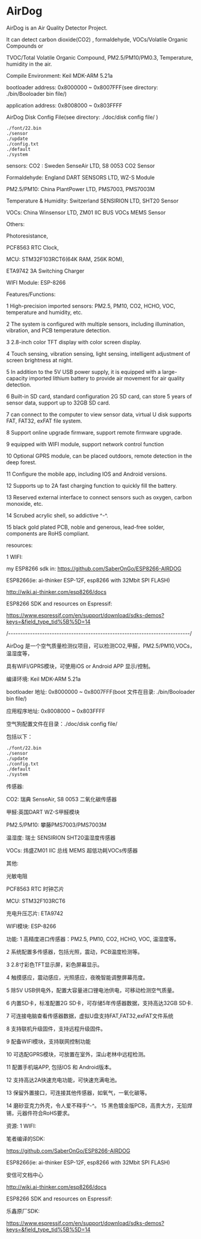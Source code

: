 # AirDog

AirDog is an Air Quality Detector Project.

It can detect carbon dioxide(CO2) , formaldehyde, VOCs/Volatile Organic Compounds or 

TVOC/Total Volatile Organic Compound, PM2.5/PM10/PM0.3, Temperature, humidity in the air.



Compile Environment:   Keil MDK-ARM 5.21a

bootloader address:    0x8000000 ~  0x8007FFF(see directory: ./bin/Booloader bin file/)

application address:   0x8008000 ~  0x803FFFF



AirDog Disk Config File(see directory: ./doc/disk config file/ )

	./font/22.bin
	./sensor
	./update
	./config.txt
	./default
	./system



sensors: 
CO2  :  Sweden SenseAir LTD, S8 0053 CO2 Sensor

Formaldehyde: England DART SENSORS LTD, WZ-S Module

PM2.5/PM10:  China PlantPower LTD, PMS7003, PMS7003M

Temperature & Humidity: Switzerland SENSIRION LTD, SHT20 Sensor

VOCs: China Winsensor LTD, ZM01 IIC BUS VOCs MEMS Sensor


Others:

Photoresistance,  

PCF8563 RTC Clock, 

MCU: STM32F103RCT6(64K RAM, 256K ROM), 

ETA9742 3A Switching Charger

WIFI Module: ESP-8266


Features/Functions:

1    High-precision imported sensors: PM2.5, PM10, CO2, HCHO, VOC, temperature and humidity, etc.

2    The system is configured with multiple sensors, including illumination, vibration, and PCB temperature detection.

3    2.8-inch color TFT display with color screen display.

4    Touch sensing, vibration sensing, light sensing, intelligent adjustment of screen brightness at night.

5    In addition to the 5V USB power supply, it is equipped with a large-capacity imported lithium battery to provide air movement for air quality detection.

6    Built-in SD card, standard configuration 2G SD card, can store 5 years of sensor data, support up to 32GB SD card.

7    can connect to the computer to view sensor data, virtual U disk supports FAT, FAT32, exFAT file system.

8    Support online upgrade firmware, support remote firmware upgrade.

9    equipped with WIFI module, support network control function

10   Optional GPRS module, can be placed outdoors, remote detection in the deep forest.

11   Configure the mobile app, including IOS and Android versions.

12   Supports up to 2A fast charging function to quickly fill the battery.

13   Reserved external interface to connect sensors such as oxygen, carbon monoxide, etc.

14   Scrubed acrylic shell, so addictive ^-^.

15   black gold plated PCB, noble and generous, lead-free solder, components are RoHS compliant.


resources:

1 WIFI: 

my ESP8266 sdk in: https://github.com/SaberOnGo/ESP8266-AIRDOG

ESP8266(ie: ai-thinker ESP-12F, esp8266 with 32Mbit SPI FLASH)

http://wiki.ai-thinker.com/esp8266/docs

ESP8266 SDK and resources on Espressif:

https://www.espressif.com/en/support/download/sdks-demos?keys=&field_type_tid%5B%5D=14







/---------------------------------------------------------------------------/

AirDog 是一个空气质量检测仪项目，可以检测CO2,甲醛，PM2.5/PM10,VOCs，温湿度等，

具有WIFI/GPRS模块，可使用iOS or Android APP 显示/控制。




编译环境:   Keil MDK-ARM 5.21a

bootloader 地址:    0x8000000 ~  0x8007FFF(boot 文件在目录: ./bin/Booloader bin file/)

应用程序地址:        0x8008000 ~  0x803FFFF



空气狗配置文件在目录：./doc/disk config file/ 

包括以下：

	./font/22.bin
	./sensor
	./update
	./config.txt
	./default
	./system


	
传感器:

CO2: 瑞典 SenseAir, S8 0053 二氧化碳传感器

甲醛:英国DART WZ-S甲醛模块

PM2.5/PM10: 攀藤PMS7003/PMS7003M

温湿度: 瑞士 SENSIRION SHT20温湿度传感器

VOCs: 炜盛ZM01 IIC 总线 MEMS 超低功耗VOCs传感器


其他:

光敏电阻

PCF8563 RTC 时钟芯片

MCU: STM32F103RCT6

充电升压芯片: ETA9742

WIFI模块: ESP-8266

功能:
1     高精度进口传感器：PM2.5, PM10, CO2, HCHO, VOC, 温湿度等。

2     系统配置多传感器，包括光照，震动，PCB温度检测等。

3     2.8寸彩色TFT显示屏，彩色屏幕显示。

4     触摸感应，震动感应，光照感应，夜晚智能调整屏幕亮度。

5     除5V USB供电外，配置大容量进口锂电池供电，可移动检测空气质量。

6     内置SD卡，标准配置2G SD卡，可存储5年传感器数据，支持高达32GB SD卡.

7     可连接电脑查看传感器数据，虚拟U盘支持FAT,FAT32,exFAT文件系统

8     支持联机升级固件，支持远程升级固件。

9     配备WIFI模块，支持联网控制功能

10    可选配GPRS模块，可放置在室外，深山老林中远程检测。

11    配置手机端APP, 包括IOS 和 Android版本。

12    支持高达2A快速充电功能，可快速充满电池。

13    保留外置接口，可连接其他传感器，如氧气，一氧化碳等。

14    磨砂亚克力外壳，令人爱不释手^-^。
15    黑色镀金版PCB，高贵大方，无铅焊锡，元器件符合RoHS要求。


资源:
1 WIFI: 

笔者编译的SDK: 

https://github.com/SaberOnGo/ESP8266-AIRDOG



ESP8266(ie: ai-thinker ESP-12F, esp8266 with 32Mbit SPI FLASH)

安信可文档中心

http://wiki.ai-thinker.com/esp8266/docs


ESP8266 SDK and resources on Espressif:

乐鑫原厂SDK:

https://www.espressif.com/en/support/download/sdks-demos?keys=&field_type_tid%5B%5D=14

